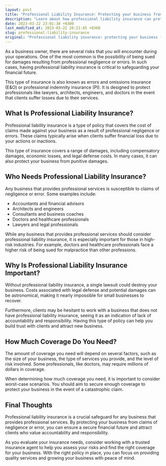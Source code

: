```yaml
---
layout: post
title: "Professional Liability Insurance: Protecting your business from negligence claims"
description: "Learn about how professional liability insurance can protect your business from negligence claims and ensure a secure financial future."
date: 2023-03-22 23:01:38 +0300
last_modified_at: 2023-03-22 20:21:45 +0300
slug: professional-liability-insurance
original: "Professional liability insurance: protecting your business from negligence claims"
---
```

As a business owner, there are several risks that you will encounter during your operations. One of the most common is the possibility of being sued for damages resulting from professional negligence or errors. In such cases, having professional liability insurance is critical to safeguarding your financial future.

This type of insurance is also known as errors and omissions insurance (E&O) or professional indemnity insurance (PI). It is designed to protect professionals like lawyers, architects, engineers, and doctors in the event that clients suffer losses due to their services.

## What Is Professional Liability Insurance?

Professional liability insurance is a type of policy that covers the cost of claims made against your business as a result of professional negligence or errors. These claims typically arise when clients suffer financial loss due to your actions or inactions.

This type of insurance covers a range of damages, including compensatory damages, economic losses, and legal defense costs. In many cases, it can also protect your business from punitive damages.

## Who Needs Professional Liability Insurance?

Any business that provides professional services is susceptible to claims of negligence or error. Some examples include:

* Accountants and financial advisors
* Architects and engineers
* Consultants and business coaches
* Doctors and healthcare professionals
* Lawyers and legal professionals

While any business that provides professional services should consider professional liability insurance, it is especially important for those in high-risk industries. For example, doctors and healthcare professionals face a higher risk of being sued for malpractice than other professions.

## Why Is Professional Liability Insurance Important?

Without professional liability insurance, a single lawsuit could destroy your business. Costs associated with legal defense and potential damages can be astronomical, making it nearly impossible for small businesses to recover.

Furthermore, clients may be hesitant to work with a business that does not have professional liability insurance, seeing it as an indication of lack of accountability and responsibility. Having this type of policy can help you build trust with clients and attract new business.

## How Much Coverage Do You Need?

The amount of coverage you need will depend on several factors, such as the size of your business, the type of services you provide, and the level of risk involved. Some professionals, like doctors, may require millions of dollars in coverage.

When determining how much coverage you need, it is important to consider worst-case scenarios. You should aim to secure enough coverage to protect your business in the event of a catastrophic claim.

## Final Thoughts

Professional liability insurance is a crucial safeguard for any business that provides professional services. By protecting your business from claims of negligence or error, you can ensure a secure financial future and attract clients who value accountability and responsibility.

As you evaluate your insurance needs, consider working with a trusted insurance agent to help you assess your risks and find the right coverage for your business. With the right policy in place, you can focus on providing quality services and growing your business with peace of mind.